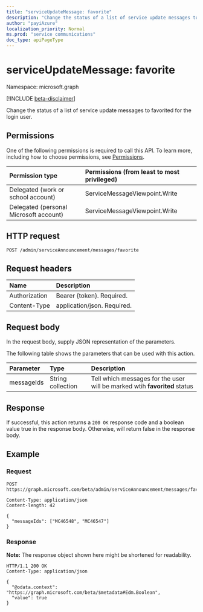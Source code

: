 ```yaml
---
title: "serviceUpdateMessage: favorite"
description: "Change the status of a list of service update messages to favorited for the login user."
author: "payiAzure"
localization_priority: Normal
ms.prod: "service communications"
doc_type: apiPageType
---
```


# serviceUpdateMessage: favorite
Namespace: microsoft.graph

[!INCLUDE [beta-disclaimer](../../includes/beta-disclaimer.md)]

Change the status of a list of service update messages to favorited for the login user.

## Permissions
One of the following permissions is required to call this API. To learn more, including how to choose permissions, see [Permissions](/graph/permissions-reference).

|Permission type|Permissions (from least to most privileged)|
|:---|:---|
|Delegated (work or school account)|ServiceMessageViewpoint.Write|
|Delegated (personal Microsoft account)|ServiceMessageViewpoint.Write|

## HTTP request

<!-- {
  "blockType": "ignored"
}
-->
``` http
POST /admin/serviceAnnouncement/messages/favorite
```

## Request headers
|Name|Description|
|:---|:---|
|Authorization|Bearer {token}. Required.|
|Content-Type|application/json. Required.|

## Request body
In the request body, supply JSON representation of the parameters.

The following table shows the parameters that can be used with this action.

|Parameter|Type|Description|
|:---|:---|:---|
|messageIds|String collection|Tell which messages for the user will be marked wtih **favorited** status|



## Response

If successful, this action returns a `200 OK` response code and a boolean value true in the response body. Otherwise, will return false in the response body.

## Example

### Request
<!-- {
  "blockType": "request",
  "name": "serviceupdatemessage_favorite"
}
-->
``` http
POST https://graph.microsoft.com/beta/admin/serviceAnnouncement/messages/favorite

Content-Type: application/json
Content-length: 42

{
  "messageIds": ["MC46548", "MC46547"]
}
```


### Response
**Note:** The response object shown here might be shortened for readability.
<!-- {
  "blockType": "response",
  "truncated": true,
  "@odata.type": "Edm.Boolean"
}
-->
``` http
HTTP/1.1 200 OK
Content-Type: application/json

{
  "@odata.context": "https://graph.microsoft.com/beta/$metadata#Edm.Boolean",
  "value": true
}
```